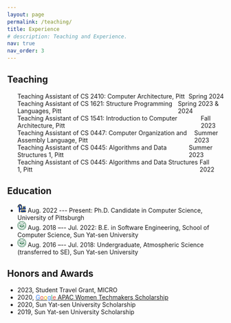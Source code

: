 ```yaml
---
layout: page
permalink: /teaching/
title: Experience
# description: Teaching and Experience.
nav: true
nav_order: 3
---
```


<h2 style="font-size: 1.5em;">Teaching</h2>


<ul>
  <li style="display: flex; justify-content: space-between;">
    <span>Teaching Assistant of CS 2410: Computer Architecture, Pitt</span>
    <span>Spring 2024</span>
  </li>
  <li style="display: flex; justify-content: space-between;">
    <span>Teaching Assistant of CS 1621: Structure Programming Languages, Pitt</span>
    <span>Spring 2023 & 2024</span>
  </li>
  <li style="display: flex; justify-content: space-between;">
    <span>Teaching Assistant of CS 1541: Introduction to Computer Architecture, Pitt</span>
    <span>Fall 2023</span>
  </li>
  <li style="display: flex; justify-content: space-between;">
    <span>Teaching Assistant of CS 0447: Computer Organization and Assembly Language, Pitt</span>
    <span>Summer 2023</span>
  </li>
  <li style="display: flex; justify-content: space-between;">
    <span>Teaching Assistant of CS 0445: Algorithms and Data Structures 1, Pitt</span>
    <span>Summer 2023</span>
  </li> 
  <li style="display: flex; justify-content: space-between;">
    <span>Teaching Assistant of CS 0445: Algorithms and Data Structures 1, Pitt</span>
    <span>Fall 2022</span>
  </li>
</ul>




<h2 style="font-size: 1.5em;">Education</h2>


* <img src="../assets/img/pitt.svg" alt="Pitt Icon" width="20" height="20"> Aug.  2022 --- Present: Ph.D. Candidate in Computer Science, University of Pittsburgh
* <img src="../assets/img/sysu.svg" alt="SYSU Icon" width="20" height="20"> Aug. 2018 –-- Jul. 2022: B.E. in Software Engineering, School of Computer Science, Sun Yat-sen University
* <img src="../assets/img/sysu.svg" alt="SYSU Icon" width="20" height="20"> Aug. 2016 –-- Jul. 2018: Undergraduate, Atmospheric Science (transferred to SE), Sun Yat-sen University 







<h2 style="font-size: 1.5em;">Honors and Awards</h2>



* 2023, Student Travel Grant, MICRO 
* 2020, <a href="https://developers.google.com/womentechmakers">
                    <font style="color:#4285F4">G</font><font style="color:#DB4437">o</font><font style="color:#F4B400">o</font><font style="color:#4285F4">g</font><font style="color:#0F9D58">l</font><font style="color:#DB4437">e</font> APAC Women Techmakers Scholarship</a>
* 2020, Sun Yat-sen University Scholarship
* 2019, Sun Yat-sen University Scholarship